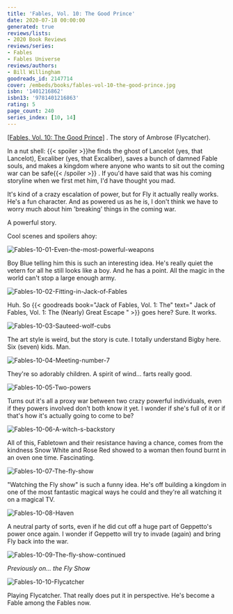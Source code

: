 ```yaml
---
title: 'Fables, Vol. 10: The Good Prince'
date: 2020-07-18 00:00:00
generated: true
reviews/lists:
- 2020 Book Reviews
reviews/series:
- Fables
- Fables Universe
reviews/authors:
- Bill Willingham
goodreads_id: 2147714
cover: /embeds/books/fables-vol-10-the-good-prince.jpg
isbn: '1401216862'
isbn13: '9781401216863'
rating: 5
page_count: 240
series_index: [10, 14]
---
```

[[Fables, Vol. 10: The Good Prince]]() . The story of Ambrose (Flycatcher).  

In a nut shell:  {{< spoiler >}}he finds the ghost of Lancelot (yes, that Lancelot), Excaliber (yes, that Excaliber), saves a bunch of damned Fable souls, and makes a kingdom where anyone who wants to sit out the coming war can be safe{{< /spoiler >}}  . If you'd have said that was his coming storyline when we first met him, I'd have thought you mad.  

<!--more-->

It's kind of a crazy escalation of power, but for Fly it actually really works. He's a fun character. And as powered us as he is, I don't think we have to worry much about him 'breaking' things in the coming war.  

A powerful story.  

Cool scenes and spoilers ahoy:  

![Fables-10-01-Even-the-most-powerful-weapons](/embeds/books/attachments/fables-10-01-even-the-most-powerful-weapons.jpg)  

Boy Blue telling him this is such an interesting idea. He's really quiet the vetern for all he still looks like a boy. And he has a point. All the magic in the world can't stop a large enough army.  

![Fables-10-02-Fitting-in-Jack-of-Fables](/embeds/books/attachments/fables-10-02-fitting-in-jack-of-fables.jpg)  

Huh. So {{< goodreads book="Jack of Fables, Vol. 1: The" text=" Jack of Fables, Vol. 1: The (Nearly) Great Escape " >}} goes here? Sure. It works.  

![Fables-10-03-Sauteed-wolf-cubs](/embeds/books/attachments/fables-10-03-sauteed-wolf-cubs.jpg)  

The art style is weird, but the story is cute. I totally understand Bigby here. Six (seven) kids. Man.  

![Fables-10-04-Meeting-number-7](/embeds/books/attachments/fables-10-04-meeting-number-7.jpg)  

They're so adorably children. A spirit of wind... farts really good.  

![Fables-10-05-Two-powers](/embeds/books/attachments/fables-10-05-two-powers.jpg)  

Turns out it's all a proxy war between two crazy powerful individuals, even if they powers involved don't both know it yet. I wonder if she's full of it or if that's how it's actually going to come to be?  

![Fables-10-06-A-witch-s-backstory](/embeds/books/attachments/fables-10-06-a-witch-s-backstory.jpg)  

All of this, Fabletown and their resistance having a chance, comes from the kindness Snow White and Rose Red showed to a woman then found burnt in an oven one time. Fascinating.  

![Fables-10-07-The-fly-show](/embeds/books/attachments/fables-10-07-the-fly-show.jpg)  

"Watching the Fly show" is such a funny idea. He's off building a kingdom in one of the most fantastic magical ways he could and they're all watching it on a magical TV.  

![Fables-10-08-Haven](/embeds/books/attachments/fables-10-08-haven.jpg)  

A neutral party of sorts, even if he did cut off a huge part of Geppetto's power once again. I wonder if Geppetto will try to invade (again) and bring Fly back into the war.  

![Fables-10-09-The-fly-show-continued](/embeds/books/attachments/fables-10-09-the-fly-show-continued.jpg)  

_Previously on... the Fly Show_  

![Fables-10-10-Flycatcher](/embeds/books/attachments/fables-10-10-flycatcher.jpg)  

Playing Flycatcher. That really does put it in perspective. He's become a Fable among the Fables now.